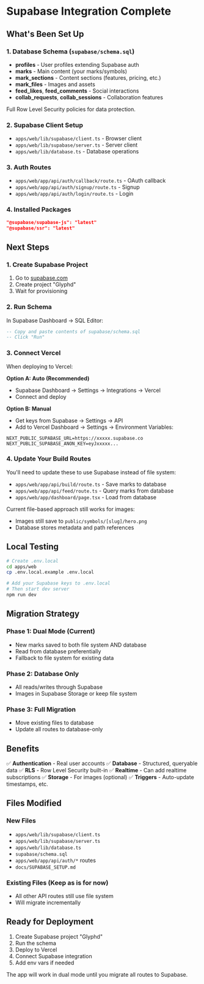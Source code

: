 # Supabase Integration Complete

## What's Been Set Up

### 1. Database Schema (`supabase/schema.sql`)
- **profiles** - User profiles extending Supabase auth
- **marks** - Main content (your marks/symbols)
- **mark_sections** - Content sections (features, pricing, etc.)
- **mark_files** - Images and assets
- **feed_likes**, **feed_comments** - Social interactions
- **collab_requests**, **collab_sessions** - Collaboration features

Full Row Level Security policies for data protection.

### 2. Supabase Client Setup
- `apps/web/lib/supabase/client.ts` - Browser client
- `apps/web/lib/supabase/server.ts` - Server client
- `apps/web/lib/database.ts` - Database operations

### 3. Auth Routes
- `apps/web/app/api/auth/callback/route.ts` - OAuth callback
- `apps/web/app/api/auth/signup/route.ts` - Signup
- `apps/web/app/api/auth/login/route.ts` - Login

### 4. Installed Packages
```json
"@supabase/supabase-js": "latest"
"@supabase/ssr": "latest"
```

## Next Steps

### 1. Create Supabase Project
1. Go to [supabase.com](https://supabase.com)
2. Create project "Glyphd"
3. Wait for provisioning

### 2. Run Schema
In Supabase Dashboard → SQL Editor:
```sql
-- Copy and paste contents of supabase/schema.sql
-- Click "Run"
```

### 3. Connect Vercel
When deploying to Vercel:

**Option A: Auto (Recommended)**
- Supabase Dashboard → Settings → Integrations → Vercel
- Connect and deploy

**Option B: Manual**
- Get keys from Supabase → Settings → API
- Add to Vercel Dashboard → Settings → Environment Variables:

```
NEXT_PUBLIC_SUPABASE_URL=https://xxxxx.supabase.co
NEXT_PUBLIC_SUPABASE_ANON_KEY=eyJxxxxx...
```

### 4. Update Your Build Routes

You'll need to update these to use Supabase instead of file system:
- `apps/web/app/api/build/route.ts` - Save marks to database
- `apps/web/app/api/feed/route.ts` - Query marks from database  
- `apps/web/app/dashboard/page.tsx` - Load from database

Current file-based approach still works for images:
- Images still save to `public/symbols/[slug]/hero.png`
- Database stores metadata and path references

## Local Testing

```bash
# Create .env.local
cd apps/web
cp .env.local.example .env.local

# Add your Supabase keys to .env.local
# Then start dev server
npm run dev
```

## Migration Strategy

### Phase 1: Dual Mode (Current)
- New marks saved to both file system AND database
- Read from database preferentially
- Fallback to file system for existing data

### Phase 2: Database Only
- All reads/writes through Supabase
- Images in Supabase Storage or keep file system

### Phase 3: Full Migration
- Move existing files to database
- Update all routes to database-only

## Benefits

✅ **Authentication** - Real user accounts
✅ **Database** - Structured, queryable data
✅ **RLS** - Row Level Security built-in
✅ **Realtime** - Can add realtime subscriptions
✅ **Storage** - For images (optional)
✅ **Triggers** - Auto-update timestamps, etc.

## Files Modified

### New Files
- `apps/web/lib/supabase/client.ts`
- `apps/web/lib/supabase/server.ts`
- `apps/web/lib/database.ts`
- `supabase/schema.sql`
- `apps/web/app/api/auth/*` routes
- `docs/SUPABASE_SETUP.md`

### Existing Files (Keep as is for now)
- All other API routes still use file system
- Will migrate incrementally

## Ready for Deployment

1. Create Supabase project "Glyphd"
2. Run the schema
3. Deploy to Vercel
4. Connect Supabase integration
5. Add env vars if needed

The app will work in dual mode until you migrate all routes to Supabase.


